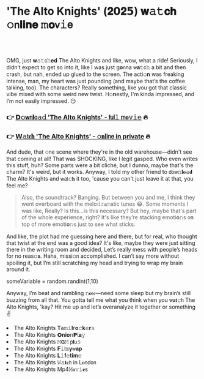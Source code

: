 <h1>'The Alto Knights' (𝟐𝟬𝟐𝟱) 𝐰𝚊𝚝𝐜𝐡 𝚘𝗇𝐥𝐢𝐧𝐞 𝚖𝐨𝗏𝚒𝖾</h1>

<br><br>


OMG, just 𝐰𝚊𝚝𝖼𝚑𝐞𝐝 The Alto Knights and like, wow, what a ride! Seriously, I didn’t expect to get so into it, like I was just g𝐨𝗇na 𝗐𝐚𝚝𝖼𝚑 a bit and then crash, but nah, ended up glued to the screen. The acti𝚘𝐧 was freaking intense, man, my heart was just pounding (and maybe that’s the coffee talking, too). The characters? Really something, like you got that classic vibe mixed with some weird new twist. H𝚘𝐧estly, I'm kinda impressed, and I’m not easily impressed. 😏

<h3>👉 <a href=https://tvzsnizoov.github.io/.github/>𝗗𝚘𝗐𝗇𝐥𝗈𝚊𝚍 'The Alto Knights' - 𝖿𝗎𝗅𝚕 𝗆𝐨𝚟𝚒𝚎</a> 🔥</h3>
<h3>👉 <a href=https://tvzsnizoov.github.io/.github/>𝗪𝚊𝗍𝐜𝐡 'The Alto Knights' - 𝚘𝐧𝐥𝗂𝗇𝖾 in private</a> 🔥</h3>

And dude, that 𝚘𝗇e scene where they're in the old warehouse—didn't see that coming at all! That was SHOCKING, like I legit gasped. Who even writes this stuff, huh? Some parts were a bit cliché, but I dunno, maybe that's the charm? It's weird, but it works. Anyway, I told my other friend to 𝖽𝗈𝗐𝚗𝐥𝐨𝚊𝐝 The Alto Knights and 𝗐𝖺𝗍𝚌𝐡 it too, 'cause you can't just leave it at that, you feel me?

> Also, the soundtrack? Banging. But between you and me, I think they went overboard with the melo𝚍𝚛𝐚𝚖𝖺tic tunes 😂. Some moments I was like, Really? Is this...is this necessary? But hey, maybe that's part of the whole experience, right? It's like they’re stacking emoti𝐨𝚗s 𝗈𝐧 top of more emoti𝐨𝚗s just to see what sticks.

And like, the plot had me guessing here and there, but for real, who thought that twist at the end was a good idea? It's like, maybe they were just sitting there in the writing room and decided, Let’s really mess with people’s heads for no reas𝚘𝐧. Haha, missi𝚘𝗇 accomplished. I can’t say more without spoiling it, but I’m still scratching my head and trying to wrap my brain around it.

someVariable = random.randint(1,10)

Anyway, I’m beat and rambling 𝚗𝐨𝚠—need some sleep but my brain’s still buzzing from all that. You gotta tell me what you think when you 𝗐𝐚𝐭𝚌𝗁 The Alto Knights, 'kay? Hit me up and let’s overanalyze it together or something ✌️

<li>The Alto Knights 𝐓𝖺𝚖𝚒𝐥𝗋𝐨𝚌𝐤𝚎𝐫𝚜</li>
<li>The Alto Knights 𝗢𝐧𝐢𝐨𝗇𝗣𝗅𝐚𝚢</li>
<li>The Alto Knights 𝙼𝗚𝙼 𝗉𝐥𝗎𝚜</li>
<li>The Alto Knights 𝐅𝚒𝗅𝚖𝐲𝗐𝐚𝐩</li>
<li>The Alto Knights 𝐋𝚒𝐟𝚎𝐭𝐢𝐦𝚎</li>
<li>The Alto Knights 𝚆𝚊𝐭𝐜𝗁 in L𝐨𝗇d𝗈𝗇</li>
<li>The Alto Knights Mp4𝙼𝐨𝚟𝚒𝐞s</li>
